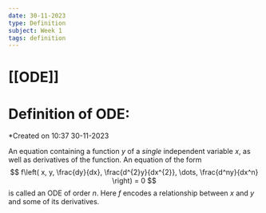 ```yaml
---
date: 30-11-2023
type: Definition
subject: Week 1
tags: definition
---
```

# [[ODE]]

# Definition of ODE:
*Created on 10:37 30-11-2023

An equation containing a function $y$ of a *single* independent variable $x$, as well as derivatives of the function. An equation of the form
 $$
f\left( x, y, \frac{dy}{dx}, \frac{d^{2}y}{dx^{2}}, \dots, \frac{d^ny}{dx^n} \right) = 0
$$
is called an ODE of order $n$. Here $f$ encodes a relationship between $x$ and $y$ and some of its derivatives.
